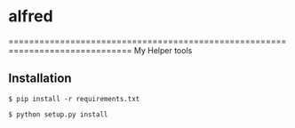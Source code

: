 # alfred
==============================================================================
My Helper tools


Installation
------------

```
$ pip install -r requirements.txt

$ python setup.py install
```

